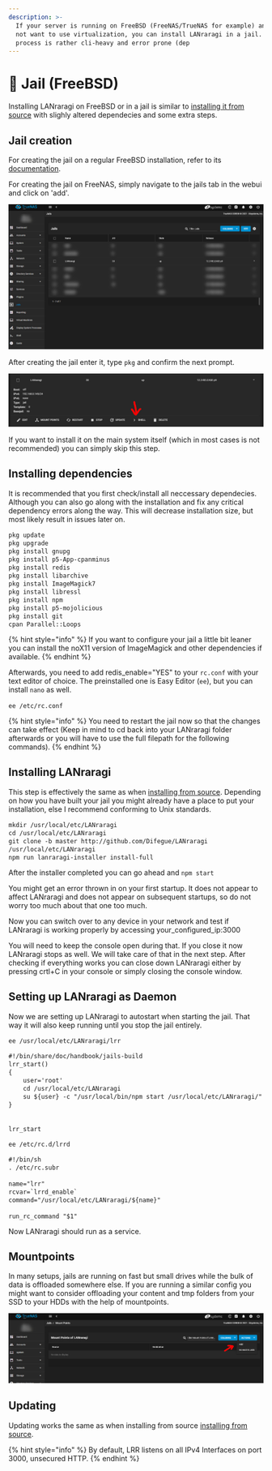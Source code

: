 ```yaml
---
description: >-
  If your server is running on FreeBSD (FreeNAS/TrueNAS for example) and you do
  not want to use virtualization, you can install LANraragi in a jail. This
  process is rather cli-heavy and error prone (dep
---
```


# 👿 Jail (FreeBSD)

Installing LANraragi on FreeBSD or in a jail is similar to [installing it from source](https://sugoi.gitbook.io/lanraragi/installing-lanraragi/source) with slighly altered dependecies and some extra steps.

## Jail creation

For creating the jail on a regular FreeBSD installation, refer to its [documentation](https://docs.freebsd.org/doc/7.3-RELEASE/usr/share/doc/handbook/jails-build.html).

For creating the jail on FreeNAS, simply navigate to the jails tab in the webui and click on 'add'.

![Jail Overview](../.screenshots/jails.jpg)

After creating the jail enter it, type `pkg` and confirm the next prompt.

![Entering a jail](../.screenshots/shell.jpg)

If you want to install it on the main system itself (which in most cases is not recommended) you can simply skip this step.

## Installing dependencies

It is recommended that you first check/install all neccessary dependecies. Although you can also go along with the installation and fix any critical dependency errors along the way. This will decrease installation size, but most likely result in issues later on.

```
pkg update
pkg upgrade
pkg install gnupg
pkg install p5-App-cpanminus
pkg install redis
pkg install libarchive
pkg install ImageMagick7
pkg install libressl
pkg install npm
pkg install p5-mojolicious
pkg install git
cpan Parallel::Loops
```

{% hint style="info" %}
If you want to configure your jail a little bit leaner you can install the noX11 version of ImageMagick and other dependencies if available.
{% endhint %}

Afterwards, you need to add redis\_enable="YES" to your `rc.conf` with your text editor of choice. The preinstalled one is Easy Editor (`ee`), but you can install `nano` as well.

`ee /etc/rc.conf`

{% hint style="info" %}
You need to restart the jail now so that the changes can take effect (Keep in mind to cd back into your LANraragi folder afterwards or you will have to use the full filepath for the following commands).
{% endhint %}

## Installing LANraragi

This step is effectively the same as when [installing from source](https://sugoi.gitbook.io/lanraragi/installing-lanraragi/source). Depending on how you have built your jail you might already have a place to put your installation, else I recommend conforming to Unix standards.

```
mkdir /usr/local/etc/LANraragi
cd /usr/local/etc/LANraragi
git clone -b master http://github.com/Difegue/LANraragi /usr/local/etc/LANraragi
npm run lanraragi-installer install-full
```

After the installer completed you can go ahead and `npm start`

You might get an error thrown in on your first startup. It does not appear to affect LANraragi and does not appear on subsequent startups, so do not worry too much about that one too much.

Now you can switch over to any device in your network and test if LANraragi is working properly by accessing your\_configured\_ip:3000

You will need to keep the console open during that. If you close it now LANraragi stops as well. We will take care of that in the next step. After checking if everything works you can close down LANraragi either by pressing crtl+C in your console or simply closing the console window.

## Setting up LANraragi as Daemon

Now we are setting up LANraragi to autostart when starting the jail. That way it will also keep running until you stop the jail entirely.

```
ee /usr/local/etc/LANraragi/lrr
```

```
#!/bin/share/doc/handbook/jails-build
lrr_start()
{
	user='root'
	cd /usr/local/etc/LANraragi
	su ${user} -c "/usr/local/bin/npm start /usr/local/etc/LANraragi/"
}


lrr_start
```

```
ee /etc/rc.d/lrrd
```

```
#!/bin/sh
. /etc/rc.subr

name="lrr"
rcvar=`lrrd_enable`
command="/usr/local/etc/LANraragi/${name}"

run_rc_command "$1"
```

Now LANraragi should run as a service.

## Mountpoints

In many setups, jails are running on fast but small drives while the bulk of data is offloaded somewhere else. If you are running a similar config you might want to consider offloading your content and tmp folders from your SSD to your HDDs with the help of mountpoints.

![Mountpoints](../.screenshots/mountpoints.jpg)

## Updating

Updating works the same as when installing from source [installing from source](https://sugoi.gitbook.io/lanraragi/installing-lanraragi/source#updating).

{% hint style="info" %}
By default, LRR listens on all IPv4 Interfaces on port 3000, unsecured HTTP.
{% endhint %}
